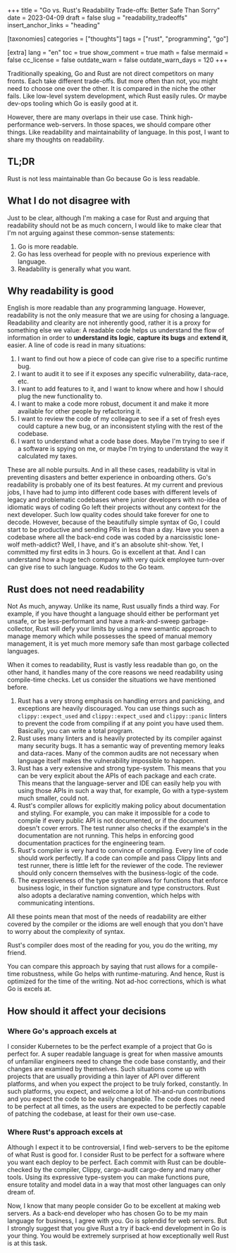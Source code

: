 +++
title = "Go vs. Rust's Readability Trade-offs: Better Safe Than Sorry"
date = 2023-04-09
draft = false
slug = "readability_tradeoffs"
insert_anchor_links = "heading"

[taxonomies]
categories = ["thoughts"]
tags = ["rust", "programming", "go"]

[extra]
lang = "en"
toc = true
show_comment = true
math = false
mermaid = false
cc_license = false
outdate_warn = false
outdate_warn_days = 120
+++

Traditionally speaking, Go and Rust are not direct competitors on many fronts.
Each take different trade-offs. But more often than not, you might need to choose one over the other.
It is compared in the niche the other fails. Like low-level system development, which Rust easily rules. 
Or maybe dev-ops tooling which Go is easily good at it. 

However, there are many overlaps in their use case.
Think high-performance web-servers.
In those spaces, we should compare other things. Like readability and maintainability of language.
In this post, I want to share my thoughts on readability.

## TL;DR 

Rust is not less maintainable than Go because Go is less readable.   

## What I do not disagree with

Just to be clear, although I'm making a case for Rust and arguing that readability should not be as much concern,
I would like to make clear that I'm not arguing against these common-sense statements: 
1. Go is more readable.
2. Go has less overhead for people with no previous experience with language.
3. Readability is generally what you want.

## Why readability is good 

English is more readable than any programming language. However, readability is not the only measure that we are using for chosing a language.
Readability and clearity are not inherently good, rather it is a proxy for something else we value: 
A readable code helps us understand the flow of information in order to **understand its logic**, **capture its bugs** and **extend it**, easier.
A line of code is read in many situations: 
1. I want to find out how a piece of code can give rise to a specific runtime bug. 
2. I want to audit it to see if it exposes any specific vulnerability, data-race, etc.
3. I want to add features to it, and I want to know where and how I should plug the new functionality to.
4. I want to make a code more robust, document it and make it more available for other people by refactoring it.
5. I want to review the code of my colleague to see if a set of fresh eyes could capture a new bug, or an inconsistent styling with the rest of the codebase.
6. I want to understand what a code base does. Maybe I'm trying to see if a software is spying on me, or maybe I'm trying to understand the way it calculated my taxes.

These are all noble pursuits. And in all these cases, readability is vital in preventing disasters and better experience in onboarding others.
Go's readability is probably one of its best features. At my current and previous jobs,
I have had to jump into different code bases with different levels of legacy and problematic codebases where junior developers with no-idea of idiomatic ways of coding Go left their projects without any context for the next developer.
Such low quality codes should take forever for one to decode. However, because of the beautifully simple syntax of Go, I could start to be productive and sending PRs in less than a day.
Have you seen a codebase where all the back-end code was coded by a narcissistic lone-wolf meth-addict? Well, I have, and it's an absolute shit-show. Yet, I committed my first edits in 3 hours.
Go is excellent at that. And I can understand how a huge tech company with very quick employee turn-over can give rise to such language.
Kudos to the Go team.

## Rust does not need readability

Not As much, anyway. 
Unlike its name, Rust usually finds a third way.
For example, if you have thought a language should either be performant yet unsafe, or be less-performant and have a mark-and-sweep garbage-collector,
Rust will defy your limits by using a new semantic approach to manage memory which while possesses the speed of manual memory management,
it is yet much more memory safe than most garbage collected languages.

When it comes to readability, Rust is vastly less readable than go, on the other hand, it handles many of the core reasons we need readability using compile-time checks.
Let us consider the situations we have mentioned before.
1. Rust has a very strong emphasis on handling errors and panicking, and exceptions are heavily discouraged. You can use things such as `clippy::expect_used` and `clippy::expect_used` and `clippy::panic` linters to prevent the code from compiling if at any point you have used them. Basically, you can write a total program. 
2. Rust uses many linters and is heavily protected by its compiler against many security bugs. It has a semantic way of preventing memory leaks and data-races. Many of the common audits are not necessary when language itself makes the vulnerability impossible to happen. 
3. Rust has a very extensive and strong type-system. This means that you can be very explicit about the APIs of each package and each crate. This means that the language-server and IDE can easily help you with using those APIs in such a way that, for example, Go with a type-system much smaller, could not.
4. Rust's compiler allows for explicitly making policy about documentation and styling. For example, you can make it impossible for a code to compile if every public API is not documented, or if the document doesn't cover errors. The test runner also checks if the example's in the documentation are not running. This helps in enforcing good documentation practices for the engineering team.
5. Rust's compiler is very hard to convince of compiling. Every line of code should work perfectly. If a code can compile and pass Clippy lints and test runner, there is little left for the reviewer of the code. The reviewer should only concern themselves with the business-logic of the code.
6. The expressiveness of the type system allows for functions that enforce business logic, in their function signature and type constructors. Rust also adopts a declarative naming convention, which helps with communicating intentions. 

All these points mean that most of the needs of readability are either covered by the compiler or the idioms are well enough that you don't have to worry about the complexity of syntax.

Rust's compiler does most of the reading for you, you do the writing, my friend. 

You can compare this approach by saying that rust allows for a compile-time robustness, while Go helps with runtime-maturing.
And hence, Rust is optimized for the time of the writing. Not ad-hoc corrections, which is what Go is excels at.

## How should it affect your decisions

### Where Go's approach excels at

I consider Kubernetes to be the perfect example of a project that Go is perfect for.
A super readable language is great for when massive amounts of unfamiliar engineers need to change the code base constantly, and their changes are examined by themselves.
Such situations come up with projects that are usually providing a thin layer of API over different platforms, and when you expect the project to be truly forked, constantly. 
In such platforms, you expect, and welcome a lot of hit-and-run contributions and you expect the code to be easily changeable.
The code does not need to be perfect at all times, as the users are expected to be perfectly capable of patching the codebase, at least for their own use-case.

### Where Rust's approach excels at

Although I expect it to be controversial, I find web-servers to be the epitome of what Rust is good for. 
I consider Rust to be perfect for a software where you want each deploy to be perfect.
Each commit with Rust can be double-checked by the compiler, Clippy, cargo-audit cargo-deny and many other tools.
Using its expressive type-system you can make functions pure, ensure totality and model data in a way that most other languages can only dream of. 

Now, I know that many people consider Go to be excellent at making web servers.
As a back-end developer who has chosen Go to be my main language for business, I agree with you. Go is splendid for web servers.
But I strongly suggest that you give Rust a try if back-end development in Go is your thing.
You would be extremely surprised at how exceptionally well Rust is at this task.
